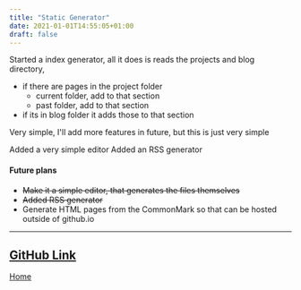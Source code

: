 ```yaml
---
title: "Static Generator"
date: 2021-01-01T14:55:05+01:00
draft: false
---
```

Started a index generator, all it does is reads the projects and blog directory,
* if there are pages in the project folder
  * current folder, add to that section
  * past folder, add to that section
* if its in blog folder it adds those to that section

Very simple, I'll add more features in future, but this is just very simple

Added a very simple editor
Added an RSS generator

#### Future plans
* ~~Make it a simple editor, that generates the files themselves~~
* ~~Added RSS generator~~
* Generate HTML pages from the CommonMark so that can be hosted outside of github.io

---
[GitHub Link](https://github.com/keloran/staticg)
---
[Home](/)